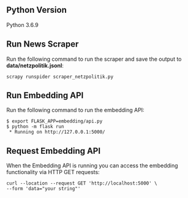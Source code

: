 ## Python Version

Python 3.6.9


## Run News Scraper

Run the following command to run the scraper and save the output to **data/netzpolitik.jsonl**:

```
scrapy runspider scraper_netzpolitik.py
```

## Run Embedding API

Run the following command to run the embedding API:

```
$ export FLASK_APP=embedding/api.py
$ python -m flask run
 * Running on http://127.0.0.1:5000/
```

## Request Embedding API

When the Embedding API is running you can access the embedding functionality via HTTP GET requests:

```
curl --location --request GET 'http://localhost:5000' \
--form 'data="your string"'
```